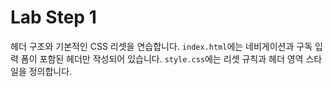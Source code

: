 # Lab Step 1

헤더 구조와 기본적인 CSS 리셋을 연습합니다. `index.html`에는 네비게이션과 구독 입력 폼이 포함된 헤더만 작성되어 있습니다. `style.css`에는 리셋 규칙과 헤더 영역 스타일을 정의합니다.
